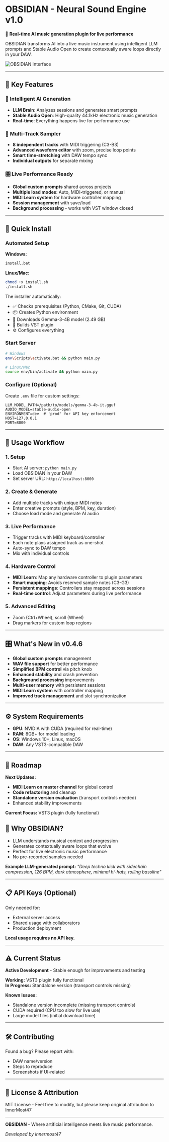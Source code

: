 # OBSIDIAN - Neural Sound Engine v1.0

🎵 **Real-time AI music generation plugin for live performance**

OBSIDIAN transforms AI into a live music instrument using intelligent LLM prompts and Stable Audio Open to create contextually aware loops directly in your DAW.

![OBSIDIAN Interface](./screenshot.png)

---

## 🔮 Key Features

### 🤖 **Intelligent AI Generation**

- **LLM Brain**: Analyzes sessions and generates smart prompts
- **Stable Audio Open**: High-quality 44.1kHz electronic music generation
- **Real-time**: Everything happens live for performance use

### 🎹 **Multi-Track Sampler**

- **8 independent tracks** with MIDI triggering (C3-B3)
- **Advanced waveform editor** with zoom, precise loop points
- **Smart time-stretching** with DAW tempo sync
- **Individual outputs** for separate mixing

### 🎛️ **Live Performance Ready**

- **Global custom prompts** shared across projects
- **Multiple load modes**: Auto, MIDI-triggered, or manual
- **MIDI Learn system** for hardware controller mapping
- **Session management** with save/load
- **Background processing** - works with VST window closed

---

## 🚀 Quick Install

### Automated Setup

**Windows:**

```bash
install.bat
```

**Linux/Mac:**

```bash
chmod +x install.sh
./install.sh
```

The installer automatically:

- ✅ Checks prerequisites (Python, CMake, Git, CUDA)
- 📦 Creates Python environment
- 🤖 Downloads Gemma-3-4B model (2.49 GB)
- 🔨 Builds VST plugin
- ⚙️ Configures everything

### Start Server

```bash
# Windows
env\Scripts\activate.bat && python main.py

# Linux/Mac
source env/bin/activate && python main.py
```

### Configure (Optional)

Create `.env` file for custom settings:

```env
LLM_MODEL_PATH=/path/to/models/gemma-3-4b-it.gguf
AUDIO_MODEL=stable-audio-open
ENVIRONMENT=dev  # 'prod' for API key enforcement
HOST=127.0.0.1
PORT=8000
```

---

## 🎵 Usage Workflow

### 1. **Setup**

- Start AI server: `python main.py`
- Load OBSIDIAN in your DAW
- Set server URL: `http://localhost:8000`

### 2. **Create & Generate**

- Add multiple tracks with unique MIDI notes
- Enter creative prompts (style, BPM, key, duration)
- Choose load mode and generate AI audio

### 3. **Live Performance**

- Trigger tracks with MIDI keyboard/controller
- Each note plays assigned track as one-shot
- Auto-sync to DAW tempo
- Mix with individual controls

### 4. **Hardware Control**

- **MIDI Learn**: Map any hardware controller to plugin parameters
- **Smart mapping**: Avoids reserved sample notes (C3-G3)
- **Persistent mappings**: Controllers stay mapped across sessions
- **Real-time control**: Adjust parameters during live performance

### 5. **Advanced Editing**

- Zoom (Ctrl+Wheel), scroll (Wheel)
- Drag markers for custom loop regions

---

## 🎛️ What's New in v0.4.6

- **Global custom prompts** management
- **WAV file support** for better performance
- **Simplified BPM control** via pitch knob
- **Enhanced stability** and crash prevention
- **Background processing** improvements
- **Multi-user memory** with persistent sessions
- **MIDI Learn system** with controller mapping
- **Improved track management** and slot synchronization

---

## ⚙️ System Requirements

- **GPU**: NVIDIA with CUDA (required for real-time)
- **RAM**: 8GB+ for model loading
- **OS**: Windows 10+, Linux, macOS
- **DAW**: Any VST3-compatible DAW

---

## 🎯 Roadmap

**Next Updates:**

- **MIDI Learn on master channel** for global control
- **Code refactoring** and cleanup
- **Standalone version evaluation** (transport controls needed)
- Enhanced stability improvements

**Current Focus:** VST3 plugin (fully functional)

## 🎵 Why OBSIDIAN?

- LLM understands musical context and progression
- Generates contextually aware loops that evolve
- Perfect for live electronic music performance
- No pre-recorded samples needed

**Example LLM-generated prompt:**
_"Deep techno kick with sidechain compression, 126 BPM, dark atmosphere, minimal hi-hats, rolling bassline"_

---

## 📋 API Keys (Optional)

Only needed for:

- External server access
- Shared usage with collaborators
- Production deployment

**Local usage requires no API key.**

---

## ⚠️ Current Status

**Active Development** - Stable enough for improvements and testing

**Working:** VST3 plugin fully functional  
**In Progress:** Standalone version (transport controls missing)

**Known Issues:**

- Standalone version incomplete (missing transport controls)
- CUDA required (CPU too slow for live use)
- Large model files (initial download time)

---

## 🛠️ Contributing

Found a bug? Please report with:

- DAW name/version
- Steps to reproduce
- Screenshots if UI-related

---

## 📝 License & Attribution

MIT License - Feel free to modify, but please keep original attribution to InnerMost47

---

**OBSIDIAN** - Where artificial intelligence meets live music performance.

_Developed by innermost47_
